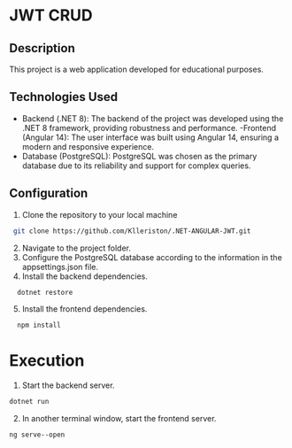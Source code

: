 # JWT CRUD 
## Description

This project is a web application developed for educational purposes.

## Technologies Used
- Backend (.NET 8): The backend of the project was developed using the .NET 8 framework, providing robustness and performance.
-Frontend (Angular 14): The user interface was built using Angular 14, ensuring a modern and responsive experience.
- Database (PostgreSQL): PostgreSQL was chosen as the primary database due to its reliability and support for complex queries.

## Configuration

1. Clone the repository to your local machine
  ```bash
   git clone https://github.com/Klleriston/.NET-ANGULAR-JWT.git
  ```
   
2. Navigate to the project folder.
3. Configure the PostgreSQL database according to the information in the appsettings.json file.
4. Install the backend dependencies.
 ```bash
   dotnet restore
 ```
5. Install the frontend dependencies.
 ```bash
   npm install
 ```

# Execution
1. Start the backend server.
```bash
dotnet run
```
2. In another terminal window, start the frontend server.
```bash
ng serve--open
```
